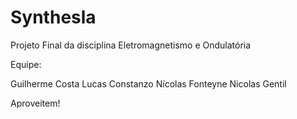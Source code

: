 # Synthesla

Projeto Final da disciplina Eletromagnetismo e Ondulatória

Equipe:

Guilherme Costa
Lucas Constanzo
Nícolas Fonteyne
Nicolas Gentil

Aproveitem!
